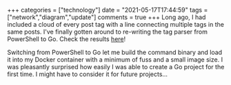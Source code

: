 +++
categories = ["technology"]
date = "2021-05-17T17:44:59"
tags = ["network","diagram","update"]
comments = true
+++
Long ago, I had included a cloud of every post tag with a line connecting multiple tags in the same posts. I've finally gotten around to re-writing the tag parser from PowerShell to Go. Check the results [here](https://alexbilson.dev/network/)!

Switching from PowerShell to Go let me build the command binary and load it into my Docker container with a minimum of fuss and a small image size. I was pleasantly surprised how easily I was able to create a Go project for the first time. I might have to consider it for future projects...
      